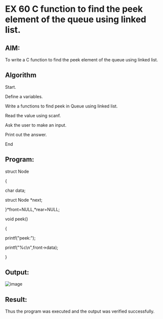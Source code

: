 # EX 60 C function to find the peek element of the queue using linked list.

## AIM:

To write a C function to find the peek element of the queue using linked list.

## Algorithm


Start.

Define a variables.

Write a functions to find peek in Queue using linked list.

Read the value using scanf.

Ask the user to make an input.

Print out the answer.

End  

## Program:

struct Node

{

char data;

struct Node *next;

}*front=NULL,*rear=NULL; 

void peek()

{

printf("peek:"); 

printf("%c\n",front->data);

}


## Output:

![image](https://github.com/user-attachments/assets/8e47f413-177b-4aa5-8c8b-f3fd34ba948e)


## Result:

Thus the program was executed and the output was verified successfully.
